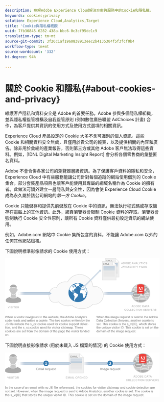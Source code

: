 ```yaml
---
description: 瞭解Adobe Experience Cloud解決方案與服務中的Cookie和隱私權。
keywords: cookies;privacy
solution: Experience Cloud,Analytics,Target
title: 'Cookie與隱私權概觀 '
uuid: 7fb36845-6282-438a-bbc6-0c3cf95de1c9
translation-type: tm+mt
source-git-commit: 3f26c1af19a0838913eec2b4135304f5f3fcf0b4
workflow-type: tm+mt
source-wordcount: '332'
ht-degree: 94%

---
```



# 關於 Cookie 和隱私{#about-cookies-and-privacy}

維護客戶隱私和資料安全是 Adobe 的首要任務。Adobe 參與多個隱私權組織，並與隱私權監管機構及自我監管原則 (例如數位廣告聯盟 AdChoices 計畫) 合作，為客戶提供其資訊的使用方式及使用方式選項的相關資訊。

Experience Cloud 產品設定的 Cookie 大多不含可識別的個人資訊。這些 Cookie 和相關資料安全無虞，且僅用於貴公司的報表，以及提供相關的內容和廣告。除非用於彙總的產業報告，否則第三方或其他 Adobe 客戶無法取得這些資料。例如，[!DNL Digital Marketing Insight Report] 會分析各個零售商的彙整匿名資料。

Adobe 不會合併各家公司的瀏覽器層級資訊。為了保護客戶資料的隱私和安全，Experience Cloud 中有些服務能讓公司針對每個追蹤的網站使用個別的 Cookie 集合。部分套裝產品項目也讓客戶能使用其專屬的網域名稱作為 Cookie 的擁有者。此做法可額外建立一層隱私與安全性，因為會使 Experience Cloud Cookie 成為永久屬於該公司網站的&#x200B;*第一方 Cookie*。

Cookie 只能儲存和提供先前儲放在 Cookie 中的資訊，無法執行程式碼或存取儲存在電腦上的其他資訊。此外，網頁瀏覽器會限制 Cookie 資料的存取。瀏覽器會強制執行 Cookie 安全性原則，讓所有 Cookie 資料僅供最初設定資訊的網站使用。

例如，Adobe.com 網站中 Cookie 集所包含的資料，不能讓 Adobe.com 以外的任何其他網站檢視。

下圖說明標準影像請求的 Cookie 使用方式：

![](assets/CookiesProcessGraphic-01.png)

下圖說明直接影像請求 (用於未載入 JS 檔案的情況) 的 Cookie 使用方式：

![](assets/CookiesProcessGraphic2.png)

